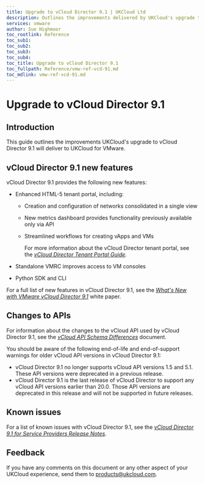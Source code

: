 ```yaml
---
title: Upgrade to vCloud Director 9.1 | UKCloud Ltd
description: Outlines the improvements delivered by UKCloud's upgrade to vCloud Director 9.1
services: vmware
author: Sue Highmoor
toc_rootlink: Reference
toc_sub1: 
toc_sub2:
toc_sub3:
toc_sub4:
toc_title: Upgrade to vCloud Director 9.1
toc_fullpath: Reference/vmw-ref-vcd-91.md
toc_mdlink: vmw-ref-vcd-91.md
---
```


# Upgrade to vCloud Director 9.1

## Introduction

This guide outlines the improvements UKCloud's upgrade to vCloud Director 9.1 will deliver to UKCloud for VMware.

## vCloud Director 9.1 new features

vCloud Director 9.1 provides the following new features:

- Enhanced HTML-5 tenant portal, including:

  - Creation and configuration of networks consolidated in a single view
  - New metrics dashboard provides functionality previously available only via API
  - Streamlined workflows for creating vApps and VMs

    For more information about the vCloud Director tenant portal, see the [*vCloud Director Tenant Portal Guide*](https://docs.vmware.com/en/vCloud-Director/9.1/com.vmware.vcloud.tenantportal.doc/GUID-74C9E10D-9197-43B0-B469-126FFBCB5121.html).

- Standalone VMRC improves access to VM consoles

- Python SDK and CLI

For a full list of new features in vCloud Director 9.1, see the [*What's New with VMware vCloud Director 9.1*](https://blogs.vmware.com/vcloud/files/2018/03/vcd91newfeatureswp.pdf) white paper.

## Changes to APIs

For information about the changes to the vCloud API used by vCloud Director 9.1, see the [*vCloud API Schema Differences*](https://code.vmware.com/apis/287/vcloud#/doc/diff/index.html) document.

You should be aware of the following end-of-life and end-of-support warnings for older vCloud API versions in vCloud Director 9.1:

- vCloud Director 9.1 no longer supports vCloud API versions 1.5 and 5.1. These API versions were deprecated in a previous release.
- vCloud Director 9.1 is the last release of vCloud Director to support any vCloud API versions earlier than 20.0. Those API versions are deprecated in this release and will not be supported in future releases.

## Known issues

For a list of known issues with vCloud Director 9.1, see the [*vCloud Director 9.1 for Service Providers Release Notes*](https://docs.vmware.com/en/vCloud-Director/9.1/rn/rel_notes_vcloud_director_91.html#knownissues).

## Feedback

If you have any comments on this document or any other aspect of your UKCloud experience, send them to <products@ukcloud.com>.